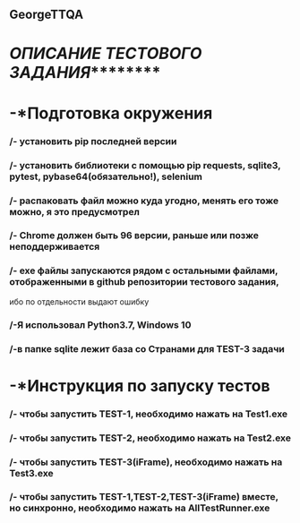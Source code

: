 ## GeorgeTTQA
# *ОПИСАНИЕ ТЕСТОВОГО ЗАДАНИЯ*********

# -*Подготовка окружения
  ### /- установить pip последней версии
  ### /- установить библиотеки с помощью pip requests, sqlite3, pytest, pybase64(обязательно!), selenium
  ### /- распаковать файл можно куда угодно, менять его тоже можно, я это предусмотрел
  ### /- Chrome должен быть 96 версии, раньше или позже неподдерживается
  ### /- exe файлы запускаются рядом с остальными файлами, отображенными в github репозитории тестового задания, 
  ибо по отдельности выдают ошибку
  ### /-Я использовал Python3.7, Windows 10
  ### /-в папке sqlite лежит база со Странами для TEST-3 задачи
# -*Инструкция по запуску тестов
  ### /- чтобы запустить TEST-1, необходимо нажать на Test1.exe
  ### /- чтобы запустить TEST-2, необходимо нажать на Test2.exe
  ### /- чтобы запустить TEST-3(iFrame), необходимо нажать на Test3.exe
  ### /- чтобы запустить TEST-1,TEST-2,TEST-3(iFrame) вместе, но синхронно, необходимо нажать на AllTestRunner.exe
  
